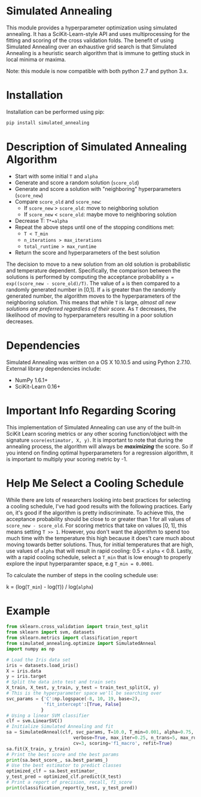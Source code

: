 Simulated Annealing
===
This module provides a hyperparameter optimization using simulated annealing.  It has a SciKit-Learn-style API and uses multiprocessing for the fitting and scoring of the cross validation folds.  The benefit of using Simulated Annealing over an exhaustive grid search is that Simulated Annealing is a heuristic search algorithm that is immune to getting stuck in local minima or maxima.  

Note: this module is now compatible with both python 2.7 and python 3.x.

Installation
===
Installation can be performed using pip:

```bash
pip install simulated_annealing
```

Description of Simulated Annealing Algorithm
===
- Start with some initial `T` and `alpha`
- Generate and score a random solution (`score_old`)
- Generate and score a solution with "neighboring" hyperparameters (`score_new`)
- Compare `score_old` and `score_new`:
    - If `score_new` > `score_old`: move to neighboring solution
    - If `score_new` < `score_old`: maybe move to neighboring solution
- Decrease T: `T*=alpha`
- Repeat the above steps until one of the stopping conditions met:
    - `T < T_min`
    - `n_iterations > max_iterations`
    - `total_runtime > max_runtime`
- Return the score and hyperparameters of the best solution

The decision to move to a new solution from an old solution is probabilistic and temperature dependent.  Specifically, the comparison between the solutions is performed by computing the acceptance probability `a = exp((score_new - score_old)/T)`.  The value of `a` is then compared to a randomly generated number in [0,1].  If `a` is greater than the randomly generated number, the algorithm moves to the hyperparameters of the neighboring solution.  This means that while `T` is large, *almost all new solutions are preferred regardless of their score*.  As `T` decreases, the likelihood of moving to hyperparameters resulting in a poor solution decreases.  

Dependencies
===
Simulated Annealing was written on a OS X 10.10.5 and using Python 2.7.10.  External library dependencies include:
- NumPy 1.6.1+
- SciKit-Learn 0.16+

Important Info Regarding Scoring
===
This implementation of Simulated Annealing can use any of the built-in SciKit Learn scoring metrics or any other scoring function/object with the signature `score(estimator, X, y)`.  It is important to note that during the annealing process, the algorithm will always be ***maximizing*** the score.  So if you intend on finding optimal hyperparameters for a regression algorithm, it is important to multiply your scoring metric by -1.  


Help Me Select a Cooling Schedule
===
While there are lots of researchers looking into best practices for selecting a cooling schedule, I've had good results with the following practices.  Early on, it's good if the algorithm is pretty indiscriminate.  To achieve this, the acceptance probability should be close to or greater than 1 for all values of `score_new - score_old`.  For scoring metrics that take on values [0, 1], this means setting `T >> 1`.  However, you don't want the algorithm to spend too much time with the temperature this high because it does't care much about moving towards better solutions.  Thus, for initial temperatures that are high, use values of `alpha` that will result in rapid cooling: 0.5 < `alpha` < 0.8.  Lastly, with a rapid cooling schedule, select a `T_min` that is low enough to properly explore the input hyperparamter space, e.g `T_min = 0.0001`.

To calculate the number of steps in the cooling schedule use:

k = (log(`T_min`) - log(`T`)) / log(`alpha`)

Example
===
```python
from sklearn.cross_validation import train_test_split
from sklearn import svm, datasets
from sklearn.metrics import classification_report
from simulated_annealing.optimize import SimulatedAnneal
import numpy as np

# Load the Iris data set
iris = datasets.load_iris()
X = iris.data
y = iris.target
# Split the data into test and train sets                         
X_train, X_test, y_train, y_test = train_test_split(X, y)
# This is the hyperparameter space we'll be searching over
svc_params = {'C':np.logspace(-8, 10, 19, base=2),
              'fit_intercept':[True, False]
             }
# Using a linear SVM classifier             
clf = svm.LinearSVC()
# Initialize Simulated Annealing and fit
sa = SimulatedAnneal(clf, svc_params, T=10.0, T_min=0.001, alpha=0.75,
                         verbose=True, max_iter=0.25, n_trans=5, max_runtime=300,
                         cv=3, scoring='f1_macro', refit=True)
sa.fit(X_train, y_train)
# Print the best score and the best params
print(sa.best_score_, sa.best_params_)
# Use the best estimator to predict classes
optimized_clf = sa.best_estimator_
y_test_pred = optimized_clf.predict(X_test)
# Print a report of precision, recall, f1_score
print(classification_report(y_test, y_test_pred))
```
